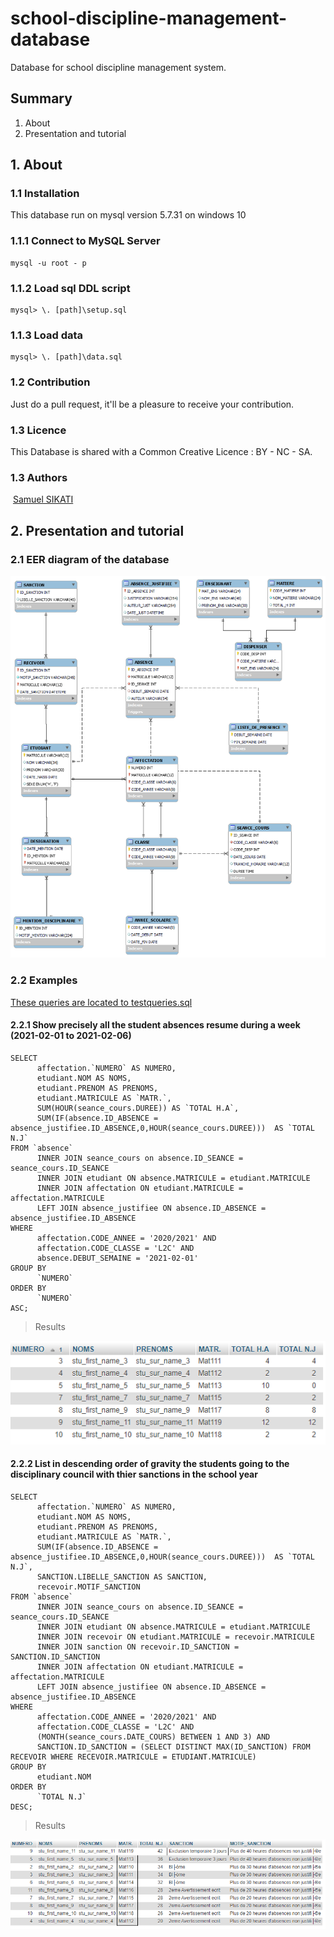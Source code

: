 # school-discipline-management-database

Database for school discipline management system.

## Summary

1. About
2. Presentation and tutorial

## 1. About

### 1.1 Installation

This database run on mysql version 5.7.31 on windows 10

### 1.1.1 Connect to MySQL Server

```mysql
mysql -u root - p
```

### 1.1.2 Load sql DDL script

```mysql
mysql> \. [path]\setup.sql
```

### 1.1.3 Load data

```mysql
mysql> \. [path]\data.sql
```

### 1.2 Contribution

Just do a pull request, it'll be a pleasure to receive your contribution.

### 1.3 Licence

This Database is shared with a Common Creative Licence : BY - NC - SA.

### 1.3 Authors

![<img src="https://raw.githubusercontent.com/rahuldkjain/github-profile-readme-generator/master/src/images/icons/Social/linked-in-alt.svg" height="40" width="50"/>](https://linkedin.com/in/samuel-sikati-kenmogne-57953a1b7) [Samuel SIKATI](https://linkedin.com/in/samuel-sikati-kenmogne-57953a1b7)

## 2. Presentation and tutorial

### 2.1 EER diagram of the database

![EER-PDM-Diagram](img/EER-diagram.png)

### 2.2 Examples

[These queries are located to testqueries.sql](testqueries.sql)

#### 2.2.1 Show precisely all the student absences resume during a week (2021-02-01 to 2021-02-06)

```mysql
SELECT 
      affectation.`NUMERO` AS NUMERO,
      etudiant.NOM AS NOMS,
      etudiant.PRENOM AS PRENOMS,
      etudiant.MATRICULE AS `MATR.`,
      SUM(HOUR(seance_cours.DUREE)) AS `TOTAL H.A`,
      SUM(IF(absence.ID_ABSENCE = absence_justifiee.ID_ABSENCE,0,HOUR(seance_cours.DUREE)))  AS `TOTAL N.J`
FROM `absence` 
      INNER JOIN seance_cours on absence.ID_SEANCE = seance_cours.ID_SEANCE 
      INNER JOIN etudiant ON absence.MATRICULE = etudiant.MATRICULE 
      INNER JOIN affectation ON etudiant.MATRICULE = affectation.MATRICULE
      LEFT JOIN absence_justifiee ON absence.ID_ABSENCE = absence_justifiee.ID_ABSENCE 
WHERE
      affectation.CODE_ANNEE = '2020/2021' AND
      affectation.CODE_CLASSE = 'L2C' AND
      absence.DEBUT_SEMAINE = '2021-02-01'
GROUP BY 
      `NUMERO` 
ORDER BY 
      `NUMERO` 
ASC;
```

> Results

![query_2_2_1_result](img/query_2_2_1_result.png)

#### 2.2.2 List in descending order of gravity  the students going to the disciplinary council with thier sanctions in the school year

```mysql
SELECT 
      affectation.`NUMERO` AS NUMERO,
      etudiant.NOM AS NOMS,
      etudiant.PRENOM AS PRENOMS,
      etudiant.MATRICULE AS `MATR.`,
      SUM(IF(absence.ID_ABSENCE = absence_justifiee.ID_ABSENCE,0,HOUR(seance_cours.DUREE)))  AS `TOTAL N.J`, 
      SANCTION.LIBELLE_SANCTION AS SANCTION,
      recevoir.MOTIF_SANCTION
FROM `absence` 
      INNER JOIN seance_cours on absence.ID_SEANCE = seance_cours.ID_SEANCE 
      INNER JOIN etudiant ON absence.MATRICULE = etudiant.MATRICULE
      INNER JOIN recevoir ON etudiant.MATRICULE = recevoir.MATRICULE
      INNER JOIN sanction ON recevoir.ID_SANCTION = SANCTION.ID_SANCTION
      INNER JOIN affectation ON etudiant.MATRICULE = affectation.MATRICULE
      LEFT JOIN absence_justifiee ON absence.ID_ABSENCE = absence_justifiee.ID_ABSENCE 
WHERE
      affectation.CODE_ANNEE = '2020/2021' AND
      affectation.CODE_CLASSE = 'L2C' AND
      (MONTH(seance_cours.DATE_COURS) BETWEEN 1 AND 3) AND
      SANCTION.ID_SANCTION = (SELECT DISTINCT MAX(ID_SANCTION) FROM RECEVOIR WHERE RECEVOIR.MATRICULE = ETUDIANT.MATRICULE)
GROUP BY 
      etudiant.NOM 
ORDER BY 
      `TOTAL N.J` 
DESC;
```

> Results

![query_2_2_2_result](img/query_2_2_2_result.png)
